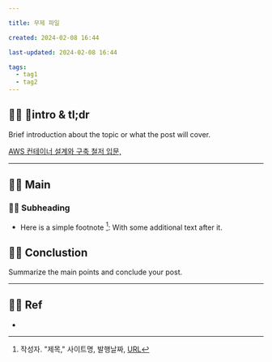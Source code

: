 ```yaml
---

title: 무제 파일

created: 2024-02-08 16:44

last-updated: 2024-02-08 16:44

tags:
  - tag1
  - tag2
---
```


## 👯‍♂️ intro & tl;dr

Brief introduction about the topic or what the post will cover.

[AWS 컨테이너 설계와 구축 철저 입문, ](https://m.yes24.com/Goods/Detail/109994580)

--- 

## 👯‍♂️ Main


### 👯‍♂️ Subheading

- Here is a simple footnote [^1]:  With some additional text after it.

## 👯‍♂️ Conclustion

Summarize the main points and conclude your post.

--- 

## 👯‍♂️ Ref

- [^1]:  작성자. "제목," 사이트명, 발행날짜, [URL](www.naver.com)

